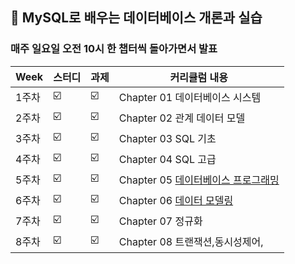 
##  :medal_sports: MySQL로 배우는 데이터베이스 개론과 실습

### 매주 일요일 오전 10시 한 챕터씩 돌아가면서 발표


| Week | 스터디 | 과제 |커리큘럼 내용 |
| ------ | -- | -- |----------- |
| 1주차 | ☑️ | ☑️ | Chapter 01 데이터베이스 시스템 |
| 2주차 | ☑️ | ☑️ | Chapter 02 관계 데이터 모델   |
| 3주차 | ☑️ | ☑️ | Chapter 03 SQL 기초        |
| 4주차 | ☑️ | ☑️ | Chapter 04 SQL 고급 |
| 5주차 | ☑️ | ☑️ | Chapter 05 [데이터베이스 프로그래밍](./데이터베이스%20프로그래밍) |
| 6주차 | ☑️ | ☑️ | Chapter 06 [데이터 모델링](./데이터%20모델링) |
| 7주차 | ☑️ | ☑️ | Chapter 07 정규화 |
| 8주차 | ☑️ | ☑️ | Chapter 08 트랜잭션,동시성제어, |


